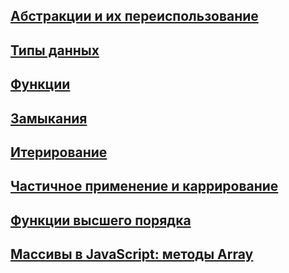 ## [Абстракции и их переиспользование](https://github.com/HowProgrammingWorks/Reusable)

## [Типы данных](https://github.com/HowProgrammingWorks/DataTypes)

## [Функции](https://github.com/HowProgrammingWorks/Function)

## [Замыкания](https://github.com/HowProgrammingWorks/Closure)

## [Итерирование](https://github.com/HowProgrammingWorks/Iteration)

## [Частичное применение и каррирование](https://github.com/HowProgrammingWorks/PartialApplication)

## [Функции высшего порядка](https://github.com/HowProgrammingWorks/HigherOrderFunction)

## [Массивы в JavaScript: методы Array](https://github.com/HowProgrammingWorks/Arrays)
